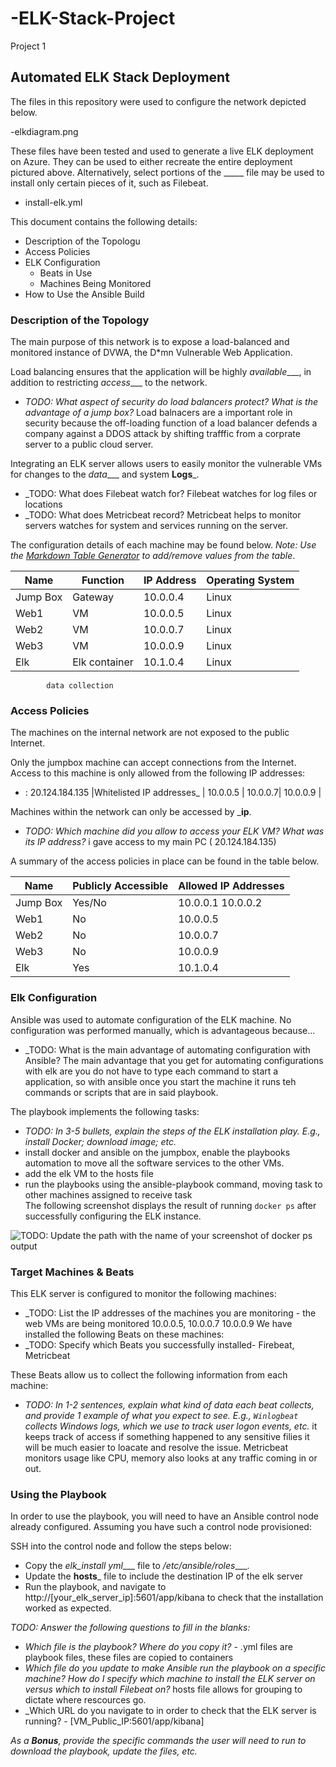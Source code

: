 # -ELK-Stack-Project
Project 1 
## Automated ELK Stack Deployment

The files in this repository were used to configure the network depicted below.

-elkdiagram.png

These files have been tested and used to generate a live ELK deployment on Azure. They can be used to either recreate the entire deployment pictured above. Alternatively, select portions of the _____ file may be used to install only certain pieces of it, such as Filebeat.

- install-elk.yml

This document contains the following details:
- Description of the Topologu
- Access Policies
- ELK Configuration
  - Beats in Use
  - Machines Being Monitored
- How to Use the Ansible Build


### Description of the Topology

The main purpose of this network is to expose a load-balanced and monitored instance of DVWA, the D*mn Vulnerable Web Application.

Load balancing ensures that the application will be highly _available____, in addition to restricting _access____ to the network.
- _TODO: What aspect of security do load balancers protect? What is the advantage of a jump box?_ Load balnacers are a important role in security because the off-loading function of a load balancer defends a company against a DDOS attack by shifting trafffic from a corprate server to a public cloud server.

Integrating an ELK server allows users to easily monitor the vulnerable VMs for changes to the _data____ and system __Logs___.
- _TODO: What does Filebeat watch for? Filebeat watches for log files or locations 
- _TODO: What does Metricbeat record? Metricbeat helps to monitor servers watches for system and services running on the server. 

The configuration details of each machine may be found below.
_Note: Use the [Markdown Table Generator](http://www.tablesgenerator.com/markdown_tables) to add/remove values from the table_.

| Name     | Function       | IP Address | Operating System |
|----------|----------------|------------|------------------|
| Jump Box | Gateway        | 10.0.0.4   | Linux            |
| Web1     | VM             | 10.0.0.5   | Linux            |
| Web2     | VM             | 10.0.0.7   | Linux            |
| Web3     | VM             | 10.0.0.9   | Linux            |
| Elk      | Elk container  | 10.1.0.4   | Linux
            data collection

### Access Policies

The machines on the internal network are not exposed to the public Internet. 

Only the jumpbox machine can accept connections from the Internet. Access to this machine is only allowed from the following IP addresses:
- : 20.124.184.135 |Whitelisted IP addresses_ | 10.0.0.5 | 10.0.0.7| 10.0.0.9 |

Machines within the network can only be accessed by ___ip__.
- _TODO: Which machine did you allow to access your ELK VM? What was its IP address?_ i gave access to my main PC ( 20.124.184.135)

A summary of the access policies in place can be found in the table below.

| Name     | Publicly Accessible | Allowed IP Addresses |
|----------|---------------------|----------------------|
| Jump Box | Yes/No              | 10.0.0.1 10.0.0.2    |
| Web1     | No                  | 10.0.0.5             |
| Web2     | No                  | 10.0.0.7             |
| Web3     | No                  | 10.0.0.9             |
| Elk      | Yes                 | 10.1.0.4             |
### Elk Configuration

Ansible was used to automate configuration of the ELK machine. No configuration was performed manually, which is advantageous because...
- _TODO: What is the main advantage of automating configuration with Ansible? 
      The main advantage that you get for automating configurations with elk are you do not have to type each command to start a application, so with ansible once you start the machine it runs teh commands or scripts that are in said playbook.

The playbook implements the following tasks:
- _TODO: In 3-5 bullets, explain the steps of the ELK installation play. E.g., install Docker; download image; etc._
- install docker and ansible on the jumpbox, enable the playbooks automation to move all the software services to the other VMs.
- add the elk VM to the hosts file 
- run the playbooks using the ansible-playbook command, moving task to other machines assigned to receive task  
The following screenshot displays the result of running `docker ps` after successfully configuring the ELK instance.

![TODO: Update the path with the name of your screenshot of docker ps output](Images/docker_ps_output.png)

### Target Machines & Beats
This ELK server is configured to monitor the following machines:
- _TODO: List the IP addresses of the machines you are monitoring - the web VMs are being monitored 10.0.0.5, 10.0.0.7
10.0.0.9
We have installed the following Beats on these machines:
- _TODO: Specify which Beats you successfully installed- Firebeat, Metricbeat 

These Beats allow us to collect the following information from each machine:
- _TODO: In 1-2 sentences, explain what kind of data each beat collects, and provide 1 example of what you expect to see. E.g., `Winlogbeat` collects Windows logs, which we use to track user logon events, etc._
 it keeps track of access if something happened to any sensitive filies it will be much easier to loacate and resolve the issue. Metricbeat monitors usage like CPU, memory also looks at any traffic coming in or out.
### Using the Playbook
In order to use the playbook, you will need to have an Ansible control node already configured. Assuming you have such a control node provisioned: 

SSH into the control node and follow the steps below:
- Copy the _elk_install yml____ file to _/etc/ansible/roles____.
- Update the __hosts___ file to include the destination IP of the elk server
- Run the playbook, and navigate to http://[your_elk_server_ip]:5601/app/kibana to check that the installation worked as expected.

_TODO: Answer the following questions to fill in the blanks:_
- _Which file is the playbook? Where do you copy it?_ - .yml files are playbook files, these files are copied to containers 
- _Which file do you update to make Ansible run the playbook on a specific machine? How do I specify which machine to install the ELK server on versus which to install Filebeat on?_  hosts file allows for grouping to dictate where rescources go.  
- _Which URL do you navigate to in order to check that the ELK server is running? - [VM_Public_IP:5601/app/kibana]

_As a **Bonus**, provide the specific commands the user will need to run to download the playbook, update the files, etc._ 
